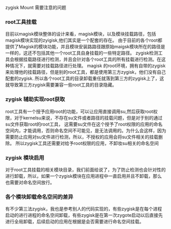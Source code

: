 zygisk Mount 需要注意的问题



### root工具挂载
目前以magisk模块整体的设计来看，magisk模块，以及模块挂载路径，包括magisk模块实现的zyigisk,他们其实是一个配套的存在。
由于目前的各个root都提供了Magisk的模块功能，并且模块安装路路径跟原始maigsk模块所在的路径是一样的，这还不包括其他一个root工具自身挂载的一些特定路径。
zygisk检测工具会根据挂载路径进行检测，并且会针对各个root工具的所有挂载进行检测。在这种情况下，就需要对挂载路径进行处理。
magisk 的root环境，拥有自带的zygisk来处理他的挂载路径，但是别的root工具，都是使用第三方zygisk，他们没有自己配套的zygisk.
所以各个root工具的目录卸载重任就落到第三方的zygisk上了，这就导致第三方zygisk需要兼容一些root工具的目录隐藏。


### zygisk 辅助实现root获取

root工具有一个授予应用root的功能，可以让应用直接调用su,然后获取root权限，对于kernelsu来说，不存在su文件或者路径的挂载问题，但是对于别的通过su文件获取root的root工具，
这需要su文件在这个授予了root权限的应用的命名空间内，才能调用，否则命名空间不可能见，是无法调用的。为什么会这样，因为需要防止应用对su文件进行检测，所以，不授权的应用会将su文件相关的挂载删除。
所以zygisk工具还需要对给予root权限的应用，不卸妆su相关的命名空间

### zygisk 模块启用
对于root工具挂载的相关模块目录，我们前面给说了，为了防止检测也会针对性的进行卸载，所以，如果一个zygisk模块在应用进程中一直启用并且不卸载，那么也需要对命名空间放行。




### 各个模块卸载命名空间的差异

有不少第三法zygisk，我也是参考别人的代码实现的，有些zygisk是在每个进程启动的进行进程的命名空间卸载，有些zygisk是在第一次zygote启动以后直接先进行全局卸载，后续启动的应用在根据是会否需要进行命名空间挂载。